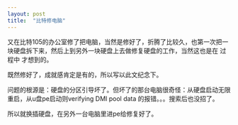 ```yaml
---
layout: post
title:  "比特修电脑"
---
```


又在比特105的办公室修了把电脑，当然是修好了，折腾了比较久，也第一次把一块硬盘拆下来，然后上到另外一块硬盘上去做修复硬盘的工作，当然这也是在 过程中 才想到的。



既然修好了，成就感肯定是有的，所以写以此文纪念下。



问题的根源是：硬盘的分区引导坏了。但坏了的那台电脑很奇怪：从硬盘启动无限重启，从u盘pe启动则verifying DMI pool data 的报错。。。搜索后也没招了。

所以就换插硬盘，在另外一台电脑里进pe给修复好了。

